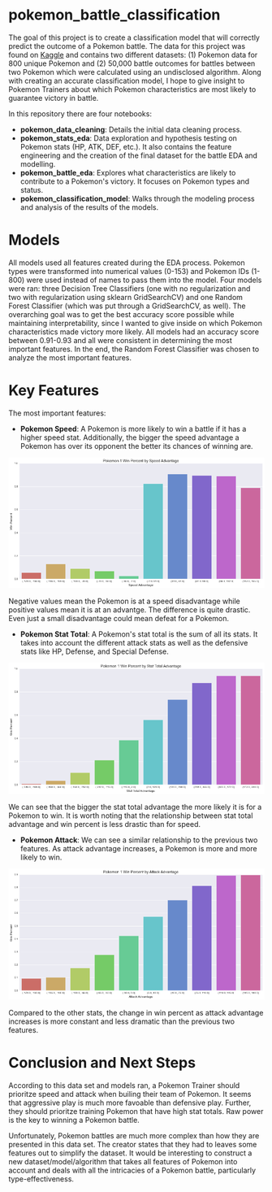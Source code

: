 # pokemon_battle_classification

The goal of this project is to create a classification model that will correctly predict the outcome of a Pokemon battle. The data for this project was found on [Kaggle](https://www.kaggle.com/terminus7/pokemon-challenge) and contains two different datasets: (1) Pokemon data for 800 unique Pokemon and (2) 50,000 battle outcomes for battles between two Pokemon which were calculated using an undisclosed algorithm. Along with creating an accurate classification model, I hope to give insight to Pokemon Trainers about which Pokemon characteristics are most likely to guarantee victory in battle. 

In this repository there are four notebooks:
  * **pokemon_data_cleaning**: Details the initial data cleaning process.
  * **pokemon_stats_eda**: Data exploration and hypothesis testing on Pokemon stats (HP, ATK, DEF, etc.). It also contains the feature engineering and the creation of the final dataset for the battle EDA and modelling. 
  * **pokemon_battle_eda**: Explores what characteristics are likely to contribute to a Pokemon's victory. It focuses on Pokemon types and status.
  * **pokemon_classification_model**: Walks through the modeling process and analysis of the results of the models. 
 
 # Models
 
All models used all features created during the EDA process. Pokemon types were transformed into numerical values (0-153) and Pokemon IDs (1-800) were used instead of names to pass them into the model. Four models were ran: three Decision Tree Classifiers (one with no regularization and two with regularization using sklearn GridSearchCV) and one Random Forest Classifier (which was put through a GridSearchCV, as well). The overarching goal was to get the best accuracy score possible while maintaining interpretability, since I wanted to give inside on which Pokemon characteristics made victory more likely. All models had an accuracy score between 0.91-0.93 and all were consistent in determining the most important features. In the end, the Random Forest Classifier was chosen to analyze the most important features. 

# Key Features

The most important features:

  * **Pokemon Speed**: A Pokemon is more likely to win a battle if it has a higher speed stat. Additionally, the bigger the speed advantage a Pokemon has over its opponent the better its chances of winning are. 
  
  ![Image](images/wins_by_speed_advantage.png)
  
  Negative values mean the Pokemon is at a speed disadvantage while positive values mean it is at an advantge. The difference is quite drastic. Even just a small disadvantage could mean defeat for a Pokemon. 
  
  * **Pokemon Stat Total**: A Pokemon's stat total is the sum of all its stats. It takes into account the different attack stats as well as the defensive stats like HP, Defense, and Special Defense. 
  
  ![Image](images/wins_by_stat_advantage.png)
  
  We can see that the bigger the stat total advantage the more likely it is for a Pokemon to win. It is worth noting that the relationship between stat total advantage and win percent is less drastic than for speed. 
  
  * **Pokemon Attack**: We can see a similar relationship to the previous two features. As attack advantage increases, a Pokemon is more and more likely to win. 
  
  ![Image](images/wins_by_attack_advantage.png)
  
  Compared to the other stats, the change in win percent as attack advantage increases is more constant and less dramatic than the previous two features. 
  
# Conclusion and Next Steps

According to this data set and models ran, a Pokemon Trainer should prioritze speed and attack when builing their team of Pokemon. It seems that aggressive play is much more favoable than defensive play. Further, they should prioritze training Pokemon that have high stat totals. Raw power is the key to winning a Pokemon battle. 

Unfortunately, Pokemon battles are much more complex than how they are presented in this data set. The creator states that they had to leaves some features out to simplify the dataset. It would be interesting to construct a new dataset/model/algorithm that takes all features of Pokemon into account and deals with all the intricacies of a Pokemon battle, particularly type-effectiveness. 
  

